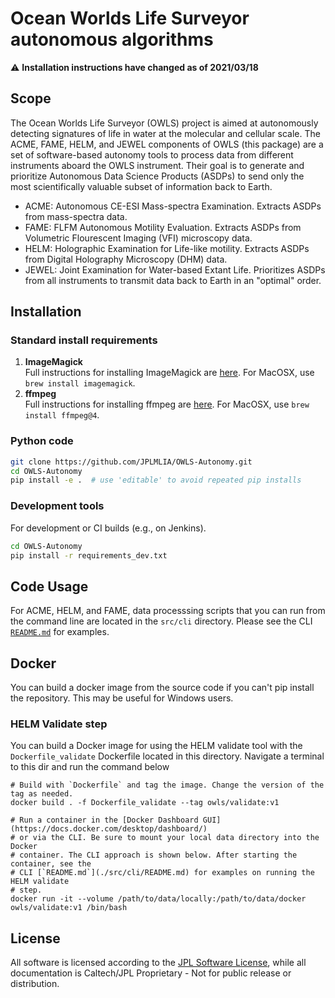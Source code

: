 # Ocean Worlds Life Surveyor autonomous algorithms

:warning: **Installation instructions have changed as of 2021/03/18**

## Scope
The Ocean Worlds Life Surveyor (OWLS) project is aimed at autonomously detecting signatures of life in water at the molecular and cellular scale. The ACME, FAME, HELM, and JEWEL components of OWLS (this package) are a set of software-based autonomy tools to process data from different instruments aboard the OWLS instrument. Their goal is to generate and prioritize Autonomous Data Science Products (ASDPs) to send only the most scientifically valuable subset of information back to Earth.

* ACME: Autonomous CE-ESI Mass-spectra Examination. Extracts ASDPs from mass-spectra data.
* FAME: FLFM Autonomous Motility Evaluation. Extracts ASDPs from Volumetric Flourescent Imaging (VFI) microscopy data.
* HELM: Holographic Examination for Life-like motility. Extracts ASDPs from Digital Holography Microscopy (DHM) data.
* JEWEL: Joint Examination for Water-based Extant Life. Prioritizes ASDPs from all instruments to transmit data back to Earth in an "optimal" order.

## Installation

### Standard install requirements
1. **ImageMagick** \
  Full instructions for installing ImageMagick are
  [here](https://imagemagick.org/script/download.php). For MacOSX, use
  `brew install imagemagick`.
2. **ffmpeg** \
    Full instructions for installing ffmpeg are
    [here](https://ffmpeg.org/download.html). For MacOSX, use
    `brew install ffmpeg@4`.

### Python code
```bash
git clone https://github.com/JPLMLIA/OWLS-Autonomy.git
cd OWLS-Autonomy
pip install -e .  # use 'editable' to avoid repeated pip installs
```

### Development tools
For development or CI builds (e.g., on Jenkins).
```bash
cd OWLS-Autonomy
pip install -r requirements_dev.txt
```

## Code Usage
For ACME, HELM, and FAME, data processsing scripts that you can run from the
command line are located in the `src/cli` directory. Please see
the CLI [`README.md`](./src/cli/README.md) for examples.

## Docker
You can build a docker image from the source code if you can't pip install the
repository. This may be useful for Windows users.

### HELM Validate step
You can build a Docker image for using the HELM validate tool with the
 `Dockerfile_validate` Dockerfile located in this directory. Navigate a terminal
 to this dir and run the command below

```
# Build with `Dockerfile` and tag the image. Change the version of the tag as needed.
docker build . -f Dockerfile_validate --tag owls/validate:v1

# Run a container in the [Docker Dashboard GUI](https://docs.docker.com/desktop/dashboard/)
# or via the CLI. Be sure to mount your local data directory into the Docker
# container. The CLI approach is shown below. After starting the container, see the
# CLI [`README.md`](./src/cli/README.md) for examples on running the HELM validate
# step.
docker run -it --volume /path/to/data/locally:/path/to/data/docker owls/validate:v1 /bin/bash
```

## License
All software is licensed according to the [JPL Software License](LICENSE.md), while all documentation is Caltech/JPL Proprietary - Not for public release or distribution.
